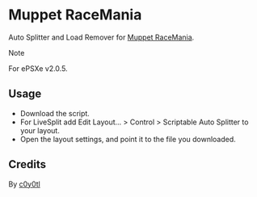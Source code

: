 # Muppet RaceMania
Auto Splitter and Load Remover for [Muppet RaceMania](https://www.speedrun.com/mrm).
> [!NOTE]
> For ePSXe v2.0.5.
## Usage
* Download the script.
* For LiveSplit add Edit Layout... > Control > Scriptable Auto Splitter to your layout.
* Open the layout settings, and point it to the file you downloaded.
## Credits
By [c0y0tl](https://www.twitch.tv/c0y0tl)
